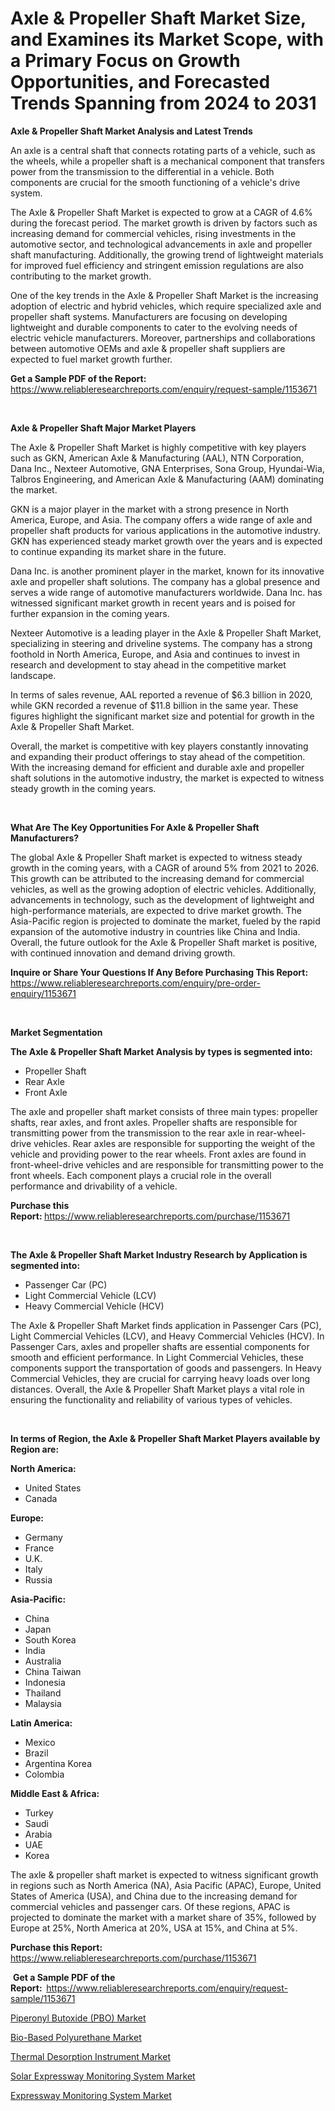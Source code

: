 <p><h1>Axle & Propeller Shaft Market Size, and Examines its Market Scope, with a Primary Focus on Growth Opportunities, and Forecasted Trends Spanning from 2024 to 2031</h1></p><p><strong>Axle & Propeller Shaft Market Analysis and Latest Trends</strong></p>
<p><p>An axle is a central shaft that connects rotating parts of a vehicle, such as the wheels, while a propeller shaft is a mechanical component that transfers power from the transmission to the differential in a vehicle. Both components are crucial for the smooth functioning of a vehicle's drive system.</p><p>The Axle & Propeller Shaft Market is expected to grow at a CAGR of 4.6% during the forecast period. The market growth is driven by factors such as increasing demand for commercial vehicles, rising investments in the automotive sector, and technological advancements in axle and propeller shaft manufacturing. Additionally, the growing trend of lightweight materials for improved fuel efficiency and stringent emission regulations are also contributing to the market growth.</p><p>One of the key trends in the Axle & Propeller Shaft Market is the increasing adoption of electric and hybrid vehicles, which require specialized axle and propeller shaft systems. Manufacturers are focusing on developing lightweight and durable components to cater to the evolving needs of electric vehicle manufacturers. Moreover, partnerships and collaborations between automotive OEMs and axle & propeller shaft suppliers are expected to fuel market growth further.</p></p>
<p><strong>Get a Sample PDF of the Report:&nbsp;</strong> <a href="https://www.reliableresearchreports.com/enquiry/request-sample/1153671">https://www.reliableresearchreports.com/enquiry/request-sample/1153671</a></p>
<p>&nbsp;</p>
<p><strong>Axle & Propeller Shaft Major Market Players</strong></p>
<p><p>The Axle & Propeller Shaft Market is highly competitive with key players such as GKN, American Axle & Manufacturing (AAL), NTN Corporation, Dana Inc., Nexteer Automotive, GNA Enterprises, Sona Group, Hyundai-Wia, Talbros Engineering, and American Axle & Manufacturing (AAM) dominating the market. </p><p>GKN is a major player in the market with a strong presence in North America, Europe, and Asia. The company offers a wide range of axle and propeller shaft products for various applications in the automotive industry. GKN has experienced steady market growth over the years and is expected to continue expanding its market share in the future. </p><p>Dana Inc. is another prominent player in the market, known for its innovative axle and propeller shaft solutions. The company has a global presence and serves a wide range of automotive manufacturers worldwide. Dana Inc. has witnessed significant market growth in recent years and is poised for further expansion in the coming years.</p><p>Nexteer Automotive is a leading player in the Axle & Propeller Shaft Market, specializing in steering and driveline systems. The company has a strong foothold in North America, Europe, and Asia and continues to invest in research and development to stay ahead in the competitive market landscape.</p><p>In terms of sales revenue, AAL reported a revenue of $6.3 billion in 2020, while GKN recorded a revenue of $11.8 billion in the same year. These figures highlight the significant market size and potential for growth in the Axle & Propeller Shaft Market.</p><p>Overall, the market is competitive with key players constantly innovating and expanding their product offerings to stay ahead of the competition. With the increasing demand for efficient and durable axle and propeller shaft solutions in the automotive industry, the market is expected to witness steady growth in the coming years.</p></p>
<p>&nbsp;</p>
<p><strong>What Are The Key Opportunities For Axle & Propeller Shaft Manufacturers?</strong></p>
<p><p>The global Axle & Propeller Shaft market is expected to witness steady growth in the coming years, with a CAGR of around 5% from 2021 to 2026. This growth can be attributed to the increasing demand for commercial vehicles, as well as the growing adoption of electric vehicles. Additionally, advancements in technology, such as the development of lightweight and high-performance materials, are expected to drive market growth. The Asia-Pacific region is projected to dominate the market, fueled by the rapid expansion of the automotive industry in countries like China and India. Overall, the future outlook for the Axle & Propeller Shaft market is positive, with continued innovation and demand driving growth.</p></p>
<p><strong>Inquire or Share Your Questions If Any Before Purchasing This Report:</strong> <a href="https://www.reliableresearchreports.com/enquiry/pre-order-enquiry/1153671">https://www.reliableresearchreports.com/enquiry/pre-order-enquiry/1153671</a></p>
<p>&nbsp;</p>
<p><strong>Market Segmentation</strong></p>
<p><strong>The Axle & Propeller Shaft Market Analysis by types is segmented into:</strong></p>
<p><ul><li>Propeller Shaft</li><li>Rear Axle</li><li>Front Axle</li></ul></p>
<p><p>The axle and propeller shaft market consists of three main types: propeller shafts, rear axles, and front axles. Propeller shafts are responsible for transmitting power from the transmission to the rear axle in rear-wheel-drive vehicles. Rear axles are responsible for supporting the weight of the vehicle and providing power to the rear wheels. Front axles are found in front-wheel-drive vehicles and are responsible for transmitting power to the front wheels. Each component plays a crucial role in the overall performance and drivability of a vehicle.</p></p>
<p><strong>Purchase this Report:&nbsp;</strong><a href="https://www.reliableresearchreports.com/purchase/1153671">https://www.reliableresearchreports.com/purchase/1153671</a></p>
<p>&nbsp;</p>
<p><strong>The Axle & Propeller Shaft Market Industry Research by Application is segmented into:</strong></p>
<p><ul><li>Passenger Car (PC)</li><li>Light Commercial Vehicle (LCV)</li><li>Heavy Commercial Vehicle (HCV)</li></ul></p>
<p><p>The Axle & Propeller Shaft Market finds application in Passenger Cars (PC), Light Commercial Vehicles (LCV), and Heavy Commercial Vehicles (HCV). In Passenger Cars, axles and propeller shafts are essential components for smooth and efficient performance. In Light Commercial Vehicles, these components support the transportation of goods and passengers. In Heavy Commercial Vehicles, they are crucial for carrying heavy loads over long distances. Overall, the Axle & Propeller Shaft Market plays a vital role in ensuring the functionality and reliability of various types of vehicles.</p></p>
<p>&nbsp;</p>
<p><strong>In terms of Region, the Axle & Propeller Shaft Market Players available by Region are:</strong></p>
<p>
    <p> <strong> North America: </strong>
        <ul>
            <li>United States</li>
            <li>Canada</li>
        </ul>
        </p> 
    <p> <strong> Europe: </strong>
        <ul>
            <li>Germany</li>
            <li>France</li>
            <li>U.K.</li>
            <li>Italy</li>
            <li>Russia</li>
        </ul>
        </p> 
    <p> <strong> Asia-Pacific: </strong>
        <ul>
            <li>China</li>
            <li>Japan</li>
            <li>South Korea</li>
            <li>India</li>
            <li>Australia</li>
            <li>China Taiwan</li>
            <li>Indonesia</li>
            <li>Thailand</li>
            <li>Malaysia</li>
        </ul>
        </p> 
    <p> <strong> Latin America: </strong>
        <ul>
            <li>Mexico</li>
            <li>Brazil</li>
            <li>Argentina Korea</li>
            <li>Colombia</li>
        </ul>
        </p> 
    <p> <strong> Middle East & Africa: </strong>
        <ul>
            <li>Turkey</li>
            <li>Saudi</li>
            <li>Arabia</li>
            <li>UAE</li>
            <li>Korea</li>
        </ul>
    </p>
    </p>
<p><p>The axle & propeller shaft market is expected to witness significant growth in regions such as North America (NA), Asia Pacific (APAC), Europe, United States of America (USA), and China due to the increasing demand for commercial vehicles and passenger cars. Of these regions, APAC is projected to dominate the market with a market share of 35%, followed by Europe at 25%, North America at 20%, USA at 15%, and China at 5%.</p></p>
<p><strong>Purchase this Report: </strong><a href="https://www.reliableresearchreports.com/purchase/1153671">https://www.reliableresearchreports.com/purchase/1153671</a></p>
<p>&nbsp;<strong>Get a Sample PDF of the Report:&nbsp;&nbsp;</strong><a href="https://www.reliableresearchreports.com/enquiry/request-sample/1153671">https://www.reliableresearchreports.com/enquiry/request-sample/1153671</a></p>
<p><strong></strong></p>
<p><p><a href="https://github.com/lbird53714/Market-Research-Report-List-3/blob/main/piperonyl-butoxide-pbo-market.md">Piperonyl Butoxide (PBO) Market</a></p><p><a href="https://github.com/dringals/Market-Research-Report-List-2/blob/main/bio-based-polyurethane-market.md">Bio-Based Polyurethane Market</a></p><p><a href="https://github.com/mharielmesa/Market-Research-Report-List-1/blob/main/thermal-desorption-instrument-market.md">Thermal Desorption Instrument Market</a></p><p><a href="https://issuu.com/reportprime-2/docs/solar-expressway-monitoring-system-market-size-203">Solar Expressway Monitoring System Market</a></p><p><a href="https://issuu.com/reportprime-2/docs/expressway-monitoring-system-market-size-2030.pptx">Expressway Monitoring System Market</a></p></p>